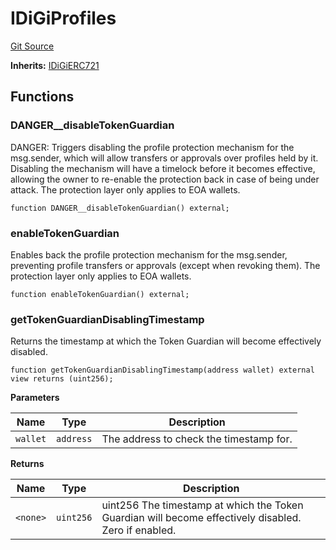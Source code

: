# IDiGiProfiles
[Git Source](https://github.com/digiv3rse/protocol-contracts/blob/78826068117a4eb9f5d01837d2d88deb72b92ea0/contracts/interfaces/IDiGiProfiles.sol)

**Inherits:**
[IDiGiERC721](/contracts/misc/PermissionlessCreator.sol/interface.IDiGiERC721.md)


## Functions
### DANGER__disableTokenGuardian

DANGER: Triggers disabling the profile protection mechanism for the msg.sender, which will allow
transfers or approvals over profiles held by it.
Disabling the mechanism will have a timelock before it becomes effective, allowing the owner to re-enable
the protection back in case of being under attack.
The protection layer only applies to EOA wallets.


```solidity
function DANGER__disableTokenGuardian() external;
```

### enableTokenGuardian

Enables back the profile protection mechanism for the msg.sender, preventing profile transfers or
approvals (except when revoking them).
The protection layer only applies to EOA wallets.


```solidity
function enableTokenGuardian() external;
```

### getTokenGuardianDisablingTimestamp

Returns the timestamp at which the Token Guardian will become effectively disabled.


```solidity
function getTokenGuardianDisablingTimestamp(address wallet) external view returns (uint256);
```
**Parameters**

|Name|Type|Description|
|----|----|-----------|
|`wallet`|`address`|The address to check the timestamp for.|

**Returns**

|Name|Type|Description|
|----|----|-----------|
|`<none>`|`uint256`|uint256 The timestamp at which the Token Guardian will become effectively disabled. Zero if enabled.|


